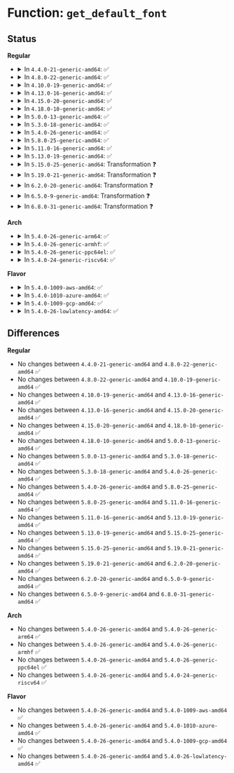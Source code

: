 # Function: <code>get_default_font</code>

## Status
<b>Regular</b>
<ul>
<li>
<details>
<summary>In <code>4.4.0-21-generic-amd64</code>: ✅</summary>

```c
const struct font_desc * get_default_font(int xres, int yres, u32 font_w, u32 font_h)
```

```json
{
  "name": "get_default_font",
  "collision_type": "Unique Global",
  "inline_type": "No",
  "funcs": [
    {
      "addr": 18446744071583149312,
      "name": "get_default_font",
      "external": true,
      "loc": "lib/fonts/fonts.c:116",
      "file": "lib/fonts/fonts.c",
      "inline": "seen, unknown",
      "caller_inline": [],
      "caller_func": [
        "arch/x86/platform/efi/early_printk.c:early_efi_setup",
        "drivers/video/console/fbcon.c:fbcon_set_def_font",
        "drivers/video/console/fbcon.c:fbcon_startup",
        "drivers/video/console/fbcon.c:fbcon_init"
      ]
    }
  ],
  "symbols": [
    {
      "addr": 18446744071583149312,
      "name": "get_default_font",
      "section": ".text",
      "bind": "STB_GLOBAL",
      "size": 148
    }
  ]
}
```
</details>
</li>
<li>
<details>
<summary>In <code>4.8.0-22-generic-amd64</code>: ✅</summary>

```c
const struct font_desc * get_default_font(int xres, int yres, u32 font_w, u32 font_h)
```

```json
{
  "name": "get_default_font",
  "collision_type": "Unique Global",
  "inline_type": "No",
  "funcs": [
    {
      "addr": 18446744071583444592,
      "name": "get_default_font",
      "external": true,
      "loc": "lib/fonts/fonts.c:116",
      "file": "lib/fonts/fonts.c",
      "inline": "seen, unknown",
      "caller_inline": [],
      "caller_func": [
        "arch/x86/platform/efi/early_printk.c:early_efi_setup",
        "drivers/video/console/fbcon.c:fbcon_set_def_font",
        "drivers/video/console/fbcon.c:fbcon_init",
        "drivers/video/console/fbcon.c:fbcon_startup"
      ]
    }
  ],
  "symbols": [
    {
      "addr": 18446744071583444592,
      "name": "get_default_font",
      "section": ".text",
      "bind": "STB_GLOBAL",
      "size": 148
    }
  ]
}
```
</details>
</li>
<li>
<details>
<summary>In <code>4.10.0-19-generic-amd64</code>: ✅</summary>

```c
const struct font_desc * get_default_font(int xres, int yres, u32 font_w, u32 font_h)
```

```json
{
  "name": "get_default_font",
  "collision_type": "Unique Global",
  "inline_type": "No",
  "funcs": [
    {
      "addr": 18446744071583570336,
      "name": "get_default_font",
      "external": true,
      "loc": "lib/fonts/fonts.c:116",
      "file": "lib/fonts/fonts.c",
      "inline": "seen, unknown",
      "caller_inline": [],
      "caller_func": [
        "arch/x86/platform/efi/early_printk.c:early_efi_setup",
        "drivers/video/console/fbcon.c:fbcon_set_def_font",
        "drivers/video/console/fbcon.c:fbcon_init",
        "drivers/video/console/fbcon.c:fbcon_startup"
      ]
    }
  ],
  "symbols": [
    {
      "addr": 18446744071583570336,
      "name": "get_default_font",
      "section": ".text",
      "bind": "STB_GLOBAL",
      "size": 148
    }
  ]
}
```
</details>
</li>
<li>
<details>
<summary>In <code>4.13.0-16-generic-amd64</code>: ✅</summary>

```c
const struct font_desc * get_default_font(int xres, int yres, u32 font_w, u32 font_h)
```

```json
{
  "name": "get_default_font",
  "collision_type": "Unique Global",
  "inline_type": "No",
  "funcs": [
    {
      "addr": 18446744071583607808,
      "name": "get_default_font",
      "external": true,
      "loc": "lib/fonts/fonts.c:116",
      "file": "lib/fonts/fonts.c",
      "inline": "seen, unknown",
      "caller_inline": [],
      "caller_func": [
        "arch/x86/platform/efi/early_printk.c:early_efi_setup",
        "drivers/video/console/fbcon.c:fbcon_set_def_font",
        "drivers/video/console/fbcon.c:fbcon_init",
        "drivers/video/console/fbcon.c:fbcon_startup"
      ]
    }
  ],
  "symbols": [
    {
      "addr": 18446744071583607808,
      "name": "get_default_font",
      "section": ".text",
      "bind": "STB_GLOBAL",
      "size": 193
    }
  ]
}
```
</details>
</li>
<li>
<details>
<summary>In <code>4.15.0-20-generic-amd64</code>: ✅</summary>

```c
const struct font_desc * get_default_font(int xres, int yres, u32 font_w, u32 font_h)
```

```json
{
  "name": "get_default_font",
  "collision_type": "Unique Global",
  "inline_type": "No",
  "funcs": [
    {
      "addr": 18446744071583853840,
      "name": "get_default_font",
      "external": true,
      "loc": "lib/fonts/fonts.c:116",
      "file": "lib/fonts/fonts.c",
      "inline": "seen, unknown",
      "caller_inline": [],
      "caller_func": [
        "arch/x86/platform/efi/early_printk.c:early_efi_setup",
        "drivers/video/fbdev/core/fbcon.c:fbcon_set_def_font",
        "drivers/video/fbdev/core/fbcon.c:fbcon_init",
        "drivers/video/fbdev/core/fbcon.c:fbcon_startup"
      ]
    }
  ],
  "symbols": [
    {
      "addr": 18446744071583853840,
      "name": "get_default_font",
      "section": ".text",
      "bind": "STB_GLOBAL",
      "size": 193
    }
  ]
}
```
</details>
</li>
<li>
<details>
<summary>In <code>4.18.0-10-generic-amd64</code>: ✅</summary>

```c
const struct font_desc * get_default_font(int xres, int yres, u32 font_w, u32 font_h)
```

```json
{
  "name": "get_default_font",
  "collision_type": "Unique Global",
  "inline_type": "No",
  "funcs": [
    {
      "addr": 18446744071584054160,
      "name": "get_default_font",
      "external": true,
      "loc": "lib/fonts/fonts.c:116",
      "file": "lib/fonts/fonts.c",
      "inline": "seen, unknown",
      "caller_inline": [],
      "caller_func": [
        "arch/x86/platform/efi/early_printk.c:early_efi_setup",
        "drivers/video/fbdev/core/fbcon.c:fbcon_set_def_font",
        "drivers/video/fbdev/core/fbcon.c:fbcon_init",
        "drivers/video/fbdev/core/fbcon.c:fbcon_startup"
      ]
    }
  ],
  "symbols": [
    {
      "addr": 18446744071584054160,
      "name": "get_default_font",
      "section": ".text",
      "bind": "STB_GLOBAL",
      "size": 188
    }
  ]
}
```
</details>
</li>
<li>
<details>
<summary>In <code>5.0.0-13-generic-amd64</code>: ✅</summary>

```c
const struct font_desc * get_default_font(int xres, int yres, u32 font_w, u32 font_h)
```

```json
{
  "name": "get_default_font",
  "collision_type": "Unique Global",
  "inline_type": "No",
  "funcs": [
    {
      "addr": 18446744071584137312,
      "name": "get_default_font",
      "external": true,
      "loc": "lib/fonts/fonts.c:120",
      "file": "lib/fonts/fonts.c",
      "inline": "seen, unknown",
      "caller_inline": [],
      "caller_func": [
        "arch/x86/platform/efi/early_printk.c:early_efi_setup",
        "drivers/video/fbdev/core/fbcon.c:fbcon_set_def_font",
        "drivers/video/fbdev/core/fbcon.c:fbcon_init",
        "drivers/video/fbdev/core/fbcon.c:fbcon_startup"
      ]
    }
  ],
  "symbols": [
    {
      "addr": 18446744071584137312,
      "name": "get_default_font",
      "section": ".text",
      "bind": "STB_GLOBAL",
      "size": 148
    }
  ]
}
```
</details>
</li>
<li>
<details>
<summary>In <code>5.3.0-18-generic-amd64</code>: ✅</summary>

```c
const struct font_desc * get_default_font(int xres, int yres, u32 font_w, u32 font_h)
```

```json
{
  "name": "get_default_font",
  "collision_type": "Unique Global",
  "inline_type": "No",
  "funcs": [
    {
      "addr": 18446744071584327520,
      "name": "get_default_font",
      "external": true,
      "loc": "lib/fonts/fonts.c:106",
      "file": "lib/fonts/fonts.c",
      "inline": "seen, unknown",
      "caller_inline": [],
      "caller_func": [
        "drivers/video/fbdev/core/fbcon.c:fbcon_set_def_font",
        "drivers/video/fbdev/core/fbcon.c:fbcon_init",
        "drivers/video/fbdev/core/fbcon.c:fbcon_startup",
        "drivers/firmware/efi/earlycon.c:efi_earlycon_setup"
      ]
    }
  ],
  "symbols": [
    {
      "addr": 18446744071584327520,
      "name": "get_default_font",
      "section": ".text",
      "bind": "STB_GLOBAL",
      "size": 230
    }
  ]
}
```
</details>
</li>
<li>
<details>
<summary>In <code>5.4.0-26-generic-amd64</code>: ✅</summary>

```c
const struct font_desc * get_default_font(int xres, int yres, u32 font_w, u32 font_h)
```

```json
{
  "name": "get_default_font",
  "collision_type": "Unique Global",
  "inline_type": "No",
  "funcs": [
    {
      "addr": 18446744071584462208,
      "name": "get_default_font",
      "external": true,
      "loc": "lib/fonts/fonts.c:106",
      "file": "lib/fonts/fonts.c",
      "inline": "seen, unknown",
      "caller_inline": [],
      "caller_func": [
        "drivers/video/fbdev/core/fbcon.c:fbcon_set_def_font",
        "drivers/video/fbdev/core/fbcon.c:fbcon_init",
        "drivers/video/fbdev/core/fbcon.c:fbcon_startup",
        "drivers/firmware/efi/earlycon.c:efi_earlycon_setup"
      ]
    }
  ],
  "symbols": [
    {
      "addr": 18446744071584462208,
      "name": "get_default_font",
      "section": ".text",
      "bind": "STB_GLOBAL",
      "size": 230
    }
  ]
}
```
</details>
</li>
<li>
<details>
<summary>In <code>5.8.0-25-generic-amd64</code>: ✅</summary>

```c
const struct font_desc * get_default_font(int xres, int yres, u32 font_w, u32 font_h)
```

```json
{
  "name": "get_default_font",
  "collision_type": "Unique Global",
  "inline_type": "No",
  "funcs": [
    {
      "addr": 18446744071585026032,
      "name": "get_default_font",
      "external": true,
      "loc": "lib/fonts/fonts.c:106",
      "file": "lib/fonts/fonts.c",
      "inline": "seen, unknown",
      "caller_inline": [],
      "caller_func": [
        "drivers/video/fbdev/core/fbcon.c:fbcon_set_def_font",
        "drivers/video/fbdev/core/fbcon.c:fbcon_init",
        "drivers/video/fbdev/core/fbcon.c:fbcon_startup",
        "drivers/firmware/efi/earlycon.c:efi_earlycon_setup"
      ]
    }
  ],
  "symbols": [
    {
      "addr": 18446744071585026032,
      "name": "get_default_font",
      "section": ".text",
      "bind": "STB_GLOBAL",
      "size": 234
    }
  ]
}
```
</details>
</li>
<li>
<details>
<summary>In <code>5.11.0-16-generic-amd64</code>: ✅</summary>

```c
const struct font_desc * get_default_font(int xres, int yres, u32 font_w, u32 font_h)
```

```json
{
  "name": "get_default_font",
  "collision_type": "Unique Global",
  "inline_type": "No",
  "funcs": [
    {
      "addr": 18446744071585174752,
      "name": "get_default_font",
      "external": true,
      "loc": "lib/fonts/fonts.c:109",
      "file": "lib/fonts/fonts.c",
      "inline": "seen, unknown",
      "caller_inline": [],
      "caller_func": [
        "drivers/video/fbdev/core/fbcon.c:fbcon_set_def_font",
        "drivers/video/fbdev/core/fbcon.c:fbcon_init",
        "drivers/video/fbdev/core/fbcon.c:fbcon_startup",
        "drivers/firmware/efi/earlycon.c:efi_earlycon_setup"
      ]
    }
  ],
  "symbols": [
    {
      "addr": 18446744071585174752,
      "name": "get_default_font",
      "section": ".text",
      "bind": "STB_GLOBAL",
      "size": 232
    }
  ]
}
```
</details>
</li>
<li>
<details>
<summary>In <code>5.13.0-19-generic-amd64</code>: ✅</summary>

```c
const struct font_desc * get_default_font(int xres, int yres, u32 font_w, u32 font_h)
```

```json
{
  "name": "get_default_font",
  "collision_type": "Unique Global",
  "inline_type": "No",
  "funcs": [
    {
      "addr": 18446744071585056480,
      "name": "get_default_font",
      "external": true,
      "loc": "lib/fonts/fonts.c:109",
      "file": "lib/fonts/fonts.c",
      "inline": "seen, unknown",
      "caller_inline": [],
      "caller_func": [
        "drivers/video/fbdev/core/fbcon.c:fbcon_set_def_font",
        "drivers/video/fbdev/core/fbcon.c:fbcon_init",
        "drivers/video/fbdev/core/fbcon.c:fbcon_startup",
        "drivers/firmware/efi/earlycon.c:efi_earlycon_setup"
      ]
    }
  ],
  "symbols": [
    {
      "addr": 18446744071585056480,
      "name": "get_default_font",
      "section": ".text",
      "bind": "STB_GLOBAL",
      "size": 232
    }
  ]
}
```
</details>
</li>
<li>
<details>
<summary>In <code>5.15.0-25-generic-amd64</code>: Transformation ❓</summary>

```c
const struct font_desc * get_default_font(int xres, int yres, u32 font_w, u32 font_h)
```

```json
{
  "name": "get_default_font",
  "collision_type": "Unique Global",
  "inline_type": "No",
  "funcs": [
    {
      "addr": 0,
      "name": "get_default_font",
      "external": true,
      "loc": "lib/fonts/fonts.c:109",
      "file": "lib/fonts/fonts.c",
      "inline": "seen, unknown",
      "caller_inline": [],
      "caller_func": [
        "drivers/video/fbdev/core/fbcon.c:fbcon_set_def_font",
        "drivers/video/fbdev/core/fbcon.c:fbcon_init",
        "drivers/video/fbdev/core/fbcon.c:fbcon_startup",
        "drivers/firmware/efi/earlycon.c:efi_earlycon_setup"
      ]
    }
  ],
  "symbols": [
    {
      "addr": 18446744071592339101,
      "name": "get_default_font.cold",
      "section": ".text",
      "bind": "STB_LOCAL",
      "size": 128
    },
    {
      "addr": 18446744071585501472,
      "name": "get_default_font",
      "section": ".text",
      "bind": "STB_GLOBAL",
      "size": 299
    }
  ]
}
```
</details>
</li>
<li>
<details>
<summary>In <code>5.19.0-21-generic-amd64</code>: Transformation ❓</summary>

```c
const struct font_desc * get_default_font(int xres, int yres, u32 font_w, u32 font_h)
```

```json
{
  "name": "get_default_font",
  "collision_type": "Unique Global",
  "inline_type": "No",
  "funcs": [
    {
      "addr": 0,
      "name": "get_default_font",
      "external": true,
      "loc": "lib/fonts/fonts.c:109",
      "file": "lib/fonts/fonts.c",
      "inline": "seen, unknown",
      "caller_inline": [],
      "caller_func": [
        "drivers/video/fbdev/core/fbcon.c:fbcon_set_def_font",
        "drivers/video/fbdev/core/fbcon.c:fbcon_init",
        "drivers/video/fbdev/core/fbcon.c:fbcon_startup",
        "drivers/firmware/efi/earlycon.c:efi_earlycon_setup"
      ]
    }
  ],
  "symbols": [
    {
      "addr": 18446744071594199742,
      "name": "get_default_font.cold",
      "section": ".text",
      "bind": "STB_LOCAL",
      "size": 128
    },
    {
      "addr": 18446744071586649536,
      "name": "get_default_font",
      "section": ".text",
      "bind": "STB_GLOBAL",
      "size": 320
    }
  ]
}
```
</details>
</li>
<li>
<details>
<summary>In <code>6.2.0-20-generic-amd64</code>: Transformation ❓</summary>

```c
const struct font_desc * get_default_font(int xres, int yres, u32 font_w, u32 font_h)
```

```json
{
  "name": "get_default_font",
  "collision_type": "Unique Global",
  "inline_type": "No",
  "funcs": [
    {
      "addr": 0,
      "name": "get_default_font",
      "external": true,
      "loc": "lib/fonts/fonts.c:109",
      "file": "lib/fonts/fonts.c",
      "inline": "seen, unknown",
      "caller_inline": [],
      "caller_func": [
        "drivers/video/fbdev/core/fbcon.c:fbcon_set_def_font",
        "drivers/video/fbdev/core/fbcon.c:fbcon_init",
        "drivers/video/fbdev/core/fbcon.c:fbcon_startup",
        "drivers/firmware/efi/earlycon.c:efi_earlycon_setup"
      ]
    }
  ],
  "symbols": [
    {
      "addr": 18446744071596201428,
      "name": "get_default_font.cold",
      "section": ".text",
      "bind": "STB_LOCAL",
      "size": 128
    },
    {
      "addr": 18446744071587893776,
      "name": "get_default_font",
      "section": ".text",
      "bind": "STB_GLOBAL",
      "size": 320
    }
  ]
}
```
</details>
</li>
<li>
<details>
<summary>In <code>6.5.0-9-generic-amd64</code>: Transformation ❓</summary>

```c
const struct font_desc * get_default_font(int xres, int yres, u32 font_w, u32 font_h)
```

```json
{
  "name": "get_default_font",
  "collision_type": "Unique Global",
  "inline_type": "No",
  "funcs": [
    {
      "addr": 0,
      "name": "get_default_font",
      "external": true,
      "loc": "lib/fonts/fonts.c:109",
      "file": "lib/fonts/fonts.c",
      "inline": "seen, unknown",
      "caller_inline": [],
      "caller_func": [
        "drivers/video/fbdev/core/fbcon.c:fbcon_set_def_font",
        "drivers/video/fbdev/core/fbcon.c:fbcon_init",
        "drivers/video/fbdev/core/fbcon.c:fbcon_startup",
        "drivers/firmware/efi/earlycon.c:efi_earlycon_setup"
      ]
    }
  ],
  "symbols": [
    {
      "addr": 18446744071596726642,
      "name": "get_default_font.cold",
      "section": ".text",
      "bind": "STB_LOCAL",
      "size": 128
    },
    {
      "addr": 18446744071588165488,
      "name": "get_default_font",
      "section": ".text",
      "bind": "STB_GLOBAL",
      "size": 320
    }
  ]
}
```
</details>
</li>
<li>
<details>
<summary>In <code>6.8.0-31-generic-amd64</code>: Transformation ❓</summary>

```c
const struct font_desc * get_default_font(int xres, int yres, u32 font_w, u32 font_h)
```

```json
{
  "name": "get_default_font",
  "collision_type": "Unique Global",
  "inline_type": "No",
  "funcs": [
    {
      "addr": 0,
      "name": "get_default_font",
      "external": true,
      "loc": "lib/fonts/fonts.c:109",
      "file": "lib/fonts/fonts.c",
      "inline": "seen, unknown",
      "caller_inline": [],
      "caller_func": [
        "drivers/video/fbdev/core/fbcon.c:fbcon_set_def_font",
        "drivers/video/fbdev/core/fbcon.c:fbcon_init",
        "drivers/video/fbdev/core/fbcon.c:fbcon_startup",
        "drivers/firmware/efi/earlycon.c:efi_earlycon_setup"
      ]
    }
  ],
  "symbols": [
    {
      "addr": 18446744071597634991,
      "name": "get_default_font.cold",
      "section": ".text",
      "bind": "STB_LOCAL",
      "size": 128
    },
    {
      "addr": 18446744071588456192,
      "name": "get_default_font",
      "section": ".text",
      "bind": "STB_GLOBAL",
      "size": 320
    }
  ]
}
```
</details>
</li>
</ul>
<b>Arch</b>
<ul>
<li>
<details>
<summary>In <code>5.4.0-26-generic-arm64</code>: ✅</summary>

```c
const struct font_desc * get_default_font(int xres, int yres, u32 font_w, u32 font_h)
```

```json
{
  "name": "get_default_font",
  "collision_type": "Unique Global",
  "inline_type": "No",
  "funcs": [
    {
      "addr": 18446603336496351688,
      "name": "get_default_font",
      "external": true,
      "loc": "lib/fonts/fonts.c:106",
      "file": "lib/fonts/fonts.c",
      "inline": "seen, unknown",
      "caller_inline": [],
      "caller_func": [
        "drivers/video/fbdev/core/fbcon.c:fbcon_set_def_font",
        "drivers/video/fbdev/core/fbcon.c:fbcon_init",
        "drivers/video/fbdev/core/fbcon.c:fbcon_startup",
        "drivers/firmware/efi/earlycon.c:efi_earlycon_setup"
      ]
    }
  ],
  "symbols": [
    {
      "addr": 18446603336496351688,
      "name": "get_default_font",
      "section": ".text",
      "bind": "STB_GLOBAL",
      "size": 212
    }
  ]
}
```
</details>
</li>
<li>
<details>
<summary>In <code>5.4.0-26-generic-armhf</code>: ✅</summary>

```c
const struct font_desc * get_default_font(int xres, int yres, u32 font_w, u32 font_h)
```

```json
{
  "name": "get_default_font",
  "collision_type": "Unique Global",
  "inline_type": "No",
  "funcs": [
    {
      "addr": 3229684268,
      "name": "get_default_font",
      "external": true,
      "loc": "lib/fonts/fonts.c:106",
      "file": "lib/fonts/fonts.c",
      "inline": "seen, unknown",
      "caller_inline": [],
      "caller_func": [
        "drivers/video/fbdev/core/fbcon.c:fbcon_set_def_font",
        "drivers/video/fbdev/core/fbcon.c:fbcon_init",
        "drivers/video/fbdev/core/fbcon.c:fbcon_startup"
      ]
    }
  ],
  "symbols": [
    {
      "addr": 3229684268,
      "name": "get_default_font",
      "section": ".text",
      "bind": "STB_GLOBAL",
      "size": 296
    }
  ]
}
```
</details>
</li>
<li>
<details>
<summary>In <code>5.4.0-26-generic-ppc64el</code>: ✅</summary>

```c
const struct font_desc * get_default_font(int xres, int yres, u32 font_w, u32 font_h)
```

```json
{
  "name": "get_default_font",
  "collision_type": "Unique Global",
  "inline_type": "No",
  "funcs": [
    {
      "addr": 13835058055290675248,
      "name": "get_default_font",
      "external": true,
      "loc": "lib/fonts/fonts.c:106",
      "file": "lib/fonts/fonts.c",
      "inline": "seen, unknown",
      "caller_inline": [],
      "caller_func": [
        "drivers/video/fbdev/core/fbcon.c:fbcon_set_def_font",
        "drivers/video/fbdev/core/fbcon.c:fbcon_init",
        "drivers/video/fbdev/core/fbcon.c:fbcon_startup"
      ]
    }
  ],
  "symbols": [
    {
      "addr": 13835058055290675248,
      "name": "get_default_font",
      "section": ".text",
      "bind": "STB_GLOBAL",
      "size": 288
    }
  ]
}
```
</details>
</li>
<li>
<details>
<summary>In <code>5.4.0-24-generic-riscv64</code>: ✅</summary>

```c
const struct font_desc * get_default_font(int xres, int yres, u32 font_w, u32 font_h)
```

```json
{
  "name": "get_default_font",
  "collision_type": "Unique Global",
  "inline_type": "No",
  "funcs": [
    {
      "addr": 18446743936275397930,
      "name": "get_default_font",
      "external": true,
      "loc": "lib/fonts/fonts.c:106",
      "file": "lib/fonts/fonts.c",
      "inline": "seen, unknown",
      "caller_inline": [],
      "caller_func": [
        "drivers/video/fbdev/core/fbcon.c:fbcon_set_def_font",
        "drivers/video/fbdev/core/fbcon.c:fbcon_init",
        "drivers/video/fbdev/core/fbcon.c:fbcon_startup"
      ]
    }
  ],
  "symbols": [
    {
      "addr": 18446743936275397930,
      "name": "get_default_font",
      "section": ".text",
      "bind": "STB_GLOBAL",
      "size": 184
    }
  ]
}
```
</details>
</li>
</ul>
<b>Flavor</b>
<ul>
<li>
<details>
<summary>In <code>5.4.0-1009-aws-amd64</code>: ✅</summary>

```c
const struct font_desc * get_default_font(int xres, int yres, u32 font_w, u32 font_h)
```

```json
{
  "name": "get_default_font",
  "collision_type": "Unique Global",
  "inline_type": "No",
  "funcs": [
    {
      "addr": 18446744071584430944,
      "name": "get_default_font",
      "external": true,
      "loc": "lib/fonts/fonts.c:106",
      "file": "lib/fonts/fonts.c",
      "inline": "seen, unknown",
      "caller_inline": [],
      "caller_func": [
        "drivers/video/fbdev/core/fbcon.c:fbcon_set_def_font",
        "drivers/video/fbdev/core/fbcon.c:fbcon_init",
        "drivers/video/fbdev/core/fbcon.c:fbcon_startup",
        "drivers/firmware/efi/earlycon.c:efi_earlycon_setup"
      ]
    }
  ],
  "symbols": [
    {
      "addr": 18446744071584430944,
      "name": "get_default_font",
      "section": ".text",
      "bind": "STB_GLOBAL",
      "size": 232
    }
  ]
}
```
</details>
</li>
<li>
<details>
<summary>In <code>5.4.0-1010-azure-amd64</code>: ✅</summary>

```c
const struct font_desc * get_default_font(int xres, int yres, u32 font_w, u32 font_h)
```

```json
{
  "name": "get_default_font",
  "collision_type": "Unique Global",
  "inline_type": "No",
  "funcs": [
    {
      "addr": 18446744071584366048,
      "name": "get_default_font",
      "external": true,
      "loc": "lib/fonts/fonts.c:106",
      "file": "lib/fonts/fonts.c",
      "inline": "seen, unknown",
      "caller_inline": [],
      "caller_func": [
        "drivers/video/fbdev/core/fbcon.c:fbcon_set_def_font",
        "drivers/video/fbdev/core/fbcon.c:fbcon_init",
        "drivers/video/fbdev/core/fbcon.c:fbcon_startup",
        "drivers/firmware/efi/earlycon.c:efi_earlycon_setup"
      ]
    }
  ],
  "symbols": [
    {
      "addr": 18446744071584366048,
      "name": "get_default_font",
      "section": ".text",
      "bind": "STB_GLOBAL",
      "size": 232
    }
  ]
}
```
</details>
</li>
<li>
<details>
<summary>In <code>5.4.0-1009-gcp-amd64</code>: ✅</summary>

```c
const struct font_desc * get_default_font(int xres, int yres, u32 font_w, u32 font_h)
```

```json
{
  "name": "get_default_font",
  "collision_type": "Unique Global",
  "inline_type": "No",
  "funcs": [
    {
      "addr": 18446744071584413856,
      "name": "get_default_font",
      "external": true,
      "loc": "lib/fonts/fonts.c:106",
      "file": "lib/fonts/fonts.c",
      "inline": "seen, unknown",
      "caller_inline": [],
      "caller_func": [
        "drivers/video/fbdev/core/fbcon.c:fbcon_set_def_font",
        "drivers/video/fbdev/core/fbcon.c:fbcon_init",
        "drivers/video/fbdev/core/fbcon.c:fbcon_startup",
        "drivers/firmware/efi/earlycon.c:efi_earlycon_setup"
      ]
    }
  ],
  "symbols": [
    {
      "addr": 18446744071584413856,
      "name": "get_default_font",
      "section": ".text",
      "bind": "STB_GLOBAL",
      "size": 232
    }
  ]
}
```
</details>
</li>
<li>
<details>
<summary>In <code>5.4.0-26-lowlatency-amd64</code>: ✅</summary>

```c
const struct font_desc * get_default_font(int xres, int yres, u32 font_w, u32 font_h)
```

```json
{
  "name": "get_default_font",
  "collision_type": "Unique Global",
  "inline_type": "No",
  "funcs": [
    {
      "addr": 18446744071584519920,
      "name": "get_default_font",
      "external": true,
      "loc": "lib/fonts/fonts.c:106",
      "file": "lib/fonts/fonts.c",
      "inline": "seen, unknown",
      "caller_inline": [],
      "caller_func": [
        "drivers/video/fbdev/core/fbcon.c:fbcon_set_def_font",
        "drivers/video/fbdev/core/fbcon.c:fbcon_init",
        "drivers/video/fbdev/core/fbcon.c:fbcon_startup",
        "drivers/firmware/efi/earlycon.c:efi_earlycon_setup"
      ]
    }
  ],
  "symbols": [
    {
      "addr": 18446744071584519920,
      "name": "get_default_font",
      "section": ".text",
      "bind": "STB_GLOBAL",
      "size": 230
    }
  ]
}
```
</details>
</li>
</ul>

## Differences
<b>Regular</b>
<ul>
<li>
No changes between <code>4.4.0-21-generic-amd64</code> and <code>4.8.0-22-generic-amd64</code> ✅
</li>
<li>
No changes between <code>4.8.0-22-generic-amd64</code> and <code>4.10.0-19-generic-amd64</code> ✅
</li>
<li>
No changes between <code>4.10.0-19-generic-amd64</code> and <code>4.13.0-16-generic-amd64</code> ✅
</li>
<li>
No changes between <code>4.13.0-16-generic-amd64</code> and <code>4.15.0-20-generic-amd64</code> ✅
</li>
<li>
No changes between <code>4.15.0-20-generic-amd64</code> and <code>4.18.0-10-generic-amd64</code> ✅
</li>
<li>
No changes between <code>4.18.0-10-generic-amd64</code> and <code>5.0.0-13-generic-amd64</code> ✅
</li>
<li>
No changes between <code>5.0.0-13-generic-amd64</code> and <code>5.3.0-18-generic-amd64</code> ✅
</li>
<li>
No changes between <code>5.3.0-18-generic-amd64</code> and <code>5.4.0-26-generic-amd64</code> ✅
</li>
<li>
No changes between <code>5.4.0-26-generic-amd64</code> and <code>5.8.0-25-generic-amd64</code> ✅
</li>
<li>
No changes between <code>5.8.0-25-generic-amd64</code> and <code>5.11.0-16-generic-amd64</code> ✅
</li>
<li>
No changes between <code>5.11.0-16-generic-amd64</code> and <code>5.13.0-19-generic-amd64</code> ✅
</li>
<li>
No changes between <code>5.13.0-19-generic-amd64</code> and <code>5.15.0-25-generic-amd64</code> ✅
</li>
<li>
No changes between <code>5.15.0-25-generic-amd64</code> and <code>5.19.0-21-generic-amd64</code> ✅
</li>
<li>
No changes between <code>5.19.0-21-generic-amd64</code> and <code>6.2.0-20-generic-amd64</code> ✅
</li>
<li>
No changes between <code>6.2.0-20-generic-amd64</code> and <code>6.5.0-9-generic-amd64</code> ✅
</li>
<li>
No changes between <code>6.5.0-9-generic-amd64</code> and <code>6.8.0-31-generic-amd64</code> ✅
</li>
</ul>
<b>Arch</b>
<ul>
<li>
No changes between <code>5.4.0-26-generic-amd64</code> and <code>5.4.0-26-generic-arm64</code> ✅
</li>
<li>
No changes between <code>5.4.0-26-generic-amd64</code> and <code>5.4.0-26-generic-armhf</code> ✅
</li>
<li>
No changes between <code>5.4.0-26-generic-amd64</code> and <code>5.4.0-26-generic-ppc64el</code> ✅
</li>
<li>
No changes between <code>5.4.0-26-generic-amd64</code> and <code>5.4.0-24-generic-riscv64</code> ✅
</li>
</ul>
<b>Flavor</b>
<ul>
<li>
No changes between <code>5.4.0-26-generic-amd64</code> and <code>5.4.0-1009-aws-amd64</code> ✅
</li>
<li>
No changes between <code>5.4.0-26-generic-amd64</code> and <code>5.4.0-1010-azure-amd64</code> ✅
</li>
<li>
No changes between <code>5.4.0-26-generic-amd64</code> and <code>5.4.0-1009-gcp-amd64</code> ✅
</li>
<li>
No changes between <code>5.4.0-26-generic-amd64</code> and <code>5.4.0-26-lowlatency-amd64</code> ✅
</li>
</ul>
